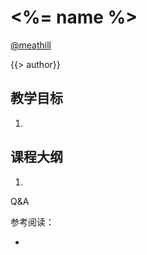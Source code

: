 <!--
title: <%= name %>
description: <%= description %>
-->

<%= name %>
=======

[@meathill](https://weibo.com/meathill/)

<!-- page -->

{{> author}}

<!-- page -->

## 教学目标

1. 

<!-- page -->

## 课程大纲

1. 

<!-- page -->



<!-- page -->

Q&A

<!-- page -->

参考阅读：

* 
